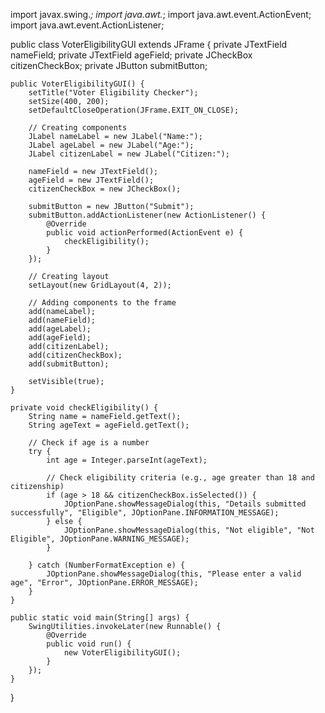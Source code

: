 import javax.swing.*;
import java.awt.*;
import java.awt.event.ActionEvent;
import java.awt.event.ActionListener;

public class VoterEligibilityGUI extends JFrame {
    private JTextField nameField;
    private JTextField ageField;
    private JCheckBox citizenCheckBox;
    private JButton submitButton;

    public VoterEligibilityGUI() {
        setTitle("Voter Eligibility Checker");
        setSize(400, 200);
        setDefaultCloseOperation(JFrame.EXIT_ON_CLOSE);

        // Creating components
        JLabel nameLabel = new JLabel("Name:");
        JLabel ageLabel = new JLabel("Age:");
        JLabel citizenLabel = new JLabel("Citizen:");

        nameField = new JTextField();
        ageField = new JTextField();
        citizenCheckBox = new JCheckBox();

        submitButton = new JButton("Submit");
        submitButton.addActionListener(new ActionListener() {
            @Override
            public void actionPerformed(ActionEvent e) {
                checkEligibility();
            }
        });

        // Creating layout
        setLayout(new GridLayout(4, 2));

        // Adding components to the frame
        add(nameLabel);
        add(nameField);
        add(ageLabel);
        add(ageField);
        add(citizenLabel);
        add(citizenCheckBox);
        add(submitButton);

        setVisible(true);
    }

    private void checkEligibility() {
        String name = nameField.getText();
        String ageText = ageField.getText();

        // Check if age is a number
        try {
            int age = Integer.parseInt(ageText);

            // Check eligibility criteria (e.g., age greater than 18 and citizenship)
            if (age > 18 && citizenCheckBox.isSelected()) {
                JOptionPane.showMessageDialog(this, "Details submitted successfully", "Eligible", JOptionPane.INFORMATION_MESSAGE);
            } else {
                JOptionPane.showMessageDialog(this, "Not eligible", "Not Eligible", JOptionPane.WARNING_MESSAGE);
            }

        } catch (NumberFormatException e) {
            JOptionPane.showMessageDialog(this, "Please enter a valid age", "Error", JOptionPane.ERROR_MESSAGE);
        }
    }

    public static void main(String[] args) {
        SwingUtilities.invokeLater(new Runnable() {
            @Override
            public void run() {
                new VoterEligibilityGUI();
            }
        });
    }
}
